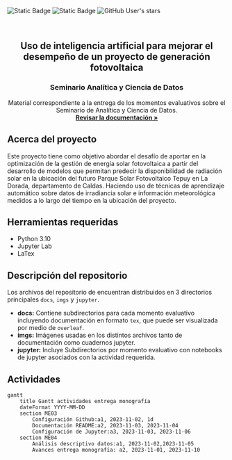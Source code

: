 <a name="readme-top"></a>
![Static Badge](https://img.shields.io/badge/Data_Science-UdeA-green)
![Static Badge](https://img.shields.io/badge/Python-3.10.12-orange)
![GitHub User's stars](https://img.shields.io/github/stars/MoisesGuerreroUdeA?style=plastic&color=purple)

<br/>
<div align='center'>
    <h2>Uso de inteligencia artificial para mejorar el desempeño de un proyecto de generación fotovoltaica</h2>
    <h3> Seminario Analítica y Ciencia de Datos </h3>
    <p>
        Material correspondiente a la entrega de los momentos evaluativos sobre el Seminario de Analítica y Ciencia de Datos.
        <br/>
        <a href='#'><strong>Revisar la documentación »</strong></a>
    </p>
</div>

## Acerca del proyecto

Este proyecto tiene como objetivo abordar el desafío de aportar en la optimización de la gestión de energía solar fotovoltaica a partir del desarrollo de modelos que permitan predecir la disponibilidad de radiación solar en la ubicación del futuro Parque Solar Fotovoltaico Tepuy en La Dorada, departamento de Caldas. Haciendo uso de técnicas de aprendizaje automático sobre datos de irradiancia solar e información meteorológica medidos a lo largo del tiempo en la ubicación del proyecto.

## Herramientas requeridas

* Python 3.10
* Jupyter Lab
* LaTex

## Descripción del repositorio

Los archivos del repositorio de encuentran distribuidos en 3 directorios principales `docs`, `imgs` y `jupyter`.

* **docs:** Contiene subdirectorios para cada momento evaluativo incluyendo documentación en formato `tex`, que puede ser visualizada por medio de `overleaf`.
* **imgs:** Imágenes usadas en los distintos archivos tanto de documentación como cuadernos jupyter.
* **jupyter:** Incluye Subdirectorios por momento evaluativo con notebooks de jupyter asociados con la actividad requerida.

## Actividades

```mermaid
gantt
    title Gantt actividades entrega monografía
    dateFormat YYYY-MM-DD
    section ME03
        Configuración Github:a1, 2023-11-02, 1d
        Documentación README:a2, 2023-11-03, 2023-11-04
        Configuración de Jupyter:a3, 2023-11-03, 2023-11-06
    section ME04
        Análisis descriptivo datos:a1, 2023-11-02,2023-11-05
        Avances entrega monografía: a2, 2023-11-01, 2023-11-10
```

